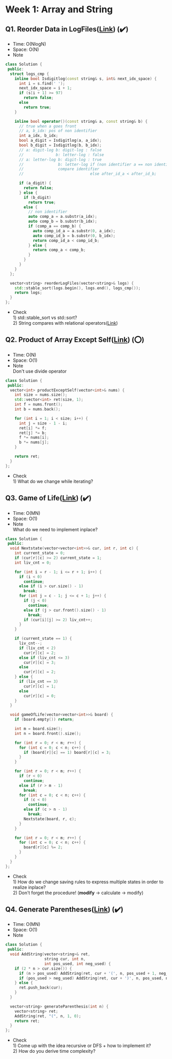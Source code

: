 # Week 1: Array and String

## Q1. Reorder Data in LogFiles([Link](https://leetcode.com/problems/reorder-data-in-log-files/)) (:heavy_check_mark:)

- Time: O(NlogN)
- Space: O(N)
- Note <br/>
```cpp
class Solution {
 public:
  struct logs_cmp {
    inline bool Isdigitlog(const string& s, int& next_idx_space) {
      int i = s.find(' ');
      next_idx_space = i + 1;
      if (s[i + 1] >= 97)
        return false;
      else
        return true;
    }

    inline bool operator()(const string& a, const string& b) {
      // true when a goes front
      // a, b_idx: pos of non identifier
      int a_idx, b_idx;
      bool a_digit = Isdigitlog(a, a_idx);
      bool b_digit = Isdigitlog(b, b_idx);
      // a: digit-log b: digit-log : false
      //              b: letter-log : false
      // a: letter-log b: digit-log : true
      //               b: letter-log if (non identifier a == non identifier b)
      //               compare identifier
      //                             else after_id_a < after_id_b;

      if (a_digit) {
        return false;
      } else {
        if (b_digit)
          return true;
        else {
          // non identifier
          auto comp_a = a.substr(a_idx);
          auto comp_b = b.substr(b_idx);
          if (comp_a == comp_b) {
            auto comp_id_a = a.substr(0, a_idx);
            auto comp_id_b = b.substr(0, b_idx);
            return comp_id_a < comp_id_b;
          } else {
            return comp_a < comp_b;
          }
        }
      }
    }
  };

  vector<string> reorderLogFiles(vector<string>& logs) {
    std::stable_sort(logs.begin(), logs.end(), logs_cmp());
    return logs;
  }
};
```
- Check <br/> 1) std::stable_sort vs std::sort? <br/> 2) String compares with relational operators([Link](https://stackoverflow.com/questions/34540790/string-comparisons-with-relational-operators-differing-lengths))

## Q2. Product of Array Except Self([Link](https://leetcode.com/problems/product-of-array-except-self/)) (:o:)

- Time: O(N)
- Space: O(1)
- Note <br/> Don't use divide operator
```cpp
class Solution {
 public:
  vector<int> productExceptSelf(vector<int>& nums) {
    int size = nums.size();
    std::vector<int> ret(size, 1);
    int f = nums.front();
    int b = nums.back();

    for (int i = 1; i < size; i++) {
      int j = size - 1 - i;
      ret[i] *= f;
      ret[j] *= b;
      f *= nums[i];
      b *= nums[j];
    }

    return ret;
  }
};
```
- Check <br/> 1) What do we change while iterating?
## Q3. Game of Life([Link](https://leetcode.com/problems/game-of-life/)) (:heavy_check_mark:)
- Time: O(MN)
- Space: O(1)
- Note <br/> What do we need to implement inplace?
```cpp
class Solution {
 public:
  void Nextstate(vector<vector<int>>& cur, int r, int c) {
    int current_state = 0;
    if (cur[r][c] >= 2) current_state = 1;
    int liv_cnt = 0; 

    for (int i = r - 1; i <= r + 1; i++) {
      if (i < 0)
        continue;
      else if (i > cur.size() - 1)
        break;
      for (int j = c - 1; j <= c + 1; j++) {
        if (j < 0)
          continue;
        else if (j > cur.front().size() - 1)
          break;
        if (cur[i][j] >= 2) liv_cnt++;
      }
    }

    if (current_state == 1) {
      liv_cnt--;
      if (liv_cnt < 2)
        cur[r][c] = 2;
      else if (liv_cnt <= 3)
        cur[r][c] = 3;
      else
        cur[r][c] = 2;
    } else {
      if (liv_cnt == 3)
        cur[r][c] = 1;
      else
        cur[r][c] = 0;
    }
  }

  void gameOfLife(vector<vector<int>>& board) {
    if (board.empty()) return;

    int m = board.size();          
    int n = board.front().size();

    for (int r = 0; r < m; r++) {
      for (int c = 0; c < n; c++) {
        if (board[r][c] == 1) board[r][c] = 3;
      }
    }

    for (int r = 0; r < m; r++) {
      if (r < 0)
        continue;
      else if (r > m - 1)
        break;
      for (int c = 0; c < n; c++) {
        if (c < 0)
          continue;
        else if (c > n - 1)
          break;
        Nextstate(board, r, c);
      }
    }

    for (int r = 0; r < m; r++) {
      for (int c = 0; c < n; c++) {
        board[r][c] %= 2;
      }
    }
  }
};
```
- Check <br/> 1) How do we change saving rules to express multiple states in order to realize inplace? <br/> 2) Don't forget the procedure! (**modify** -> calculate -> modify)

## Q4. Generate Parentheses([Link](https://leetcode.com/problems/generate-parentheses/)) (:heavy_check_mark:)
- Time: O(MN)
- Space: O(1)
- Note <br/>
```cpp
class Solution {
 public:
  void AddString(vector<string>& ret, 
                 string cur, int n,
                 int pos_used, int neg_used) {
    if (2 * n > cur.size()) {
      if (n > pos_used) AddString(ret, cur + '(', n, pos_used + 1, neg_used);
      if (pos_used > neg_used) AddString(ret, cur + ')', n, pos_used, neg_used + 1);
    } else {
      ret.push_back(cur);
    }
  }

  vector<string> generateParenthesis(int n) {
    vector<string> ret;
    AddString(ret, "(", n, 1, 0);
    return ret;
  }
};
```
- Check <br/> 1) Come up with the idea recursive or DFS + how to implement it?
<br/> 2) How do you derive time complexity?
